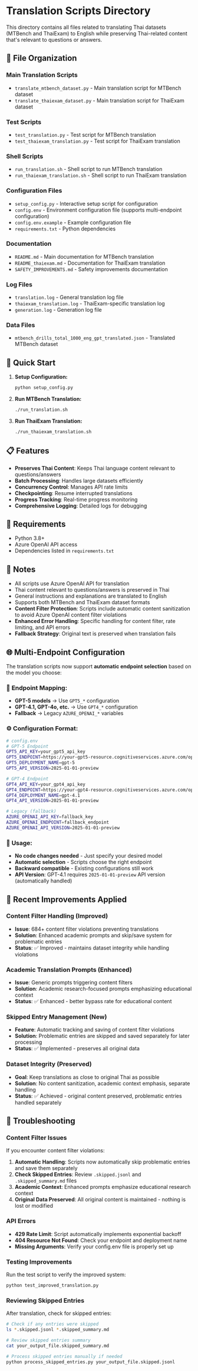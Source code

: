 # Translation Scripts Directory

This directory contains all files related to translating Thai datasets (MTBench and ThaiExam) to English while preserving Thai-related content that's relevant to questions or answers.

## 📁 File Organization

### Main Translation Scripts
- `translate_mtbench_dataset.py` - Main translation script for MTBench dataset
- `translate_thaiexam_dataset.py` - Main translation script for ThaiExam dataset

### Test Scripts
- `test_translation.py` - Test script for MTBench translation
- `test_thaiexam_translation.py` - Test script for ThaiExam translation

### Shell Scripts
- `run_translation.sh` - Shell script to run MTBench translation
- `run_thaiexam_translation.sh` - Shell script to run ThaiExam translation

### Configuration Files
- `setup_config.py` - Interactive setup script for configuration
- `config.env` - Environment configuration file (supports multi-endpoint configuration)
- `config.env.example` - Example configuration file
- `requirements.txt` - Python dependencies

### Documentation
- `README.md` - Main documentation for MTBench translation
- `README_thaiexam.md` - Documentation for ThaiExam translation
- `SAFETY_IMPROVEMENTS.md` - Safety improvements documentation

### Log Files
- `translation.log` - General translation log file
- `thaiexam_translation.log` - ThaiExam-specific translation log
- `generation.log` - Generation log file

### Data Files
- `mtbench_drills_total_1000_eng_gpt_translated.json` - Translated MTBench dataset

## 🚀 Quick Start

1. **Setup Configuration:**
   ```bash
   python setup_config.py
   ```

2. **Run MTBench Translation:**
   ```bash
   ./run_translation.sh
   ```

3. **Run ThaiExam Translation:**
   ```bash
   ./run_thaiexam_translation.sh
   ```

## 📋 Features

- **Preserves Thai Content**: Keeps Thai language content relevant to questions/answers
- **Batch Processing**: Handles large datasets efficiently
- **Concurrency Control**: Manages API rate limits
- **Checkpointing**: Resume interrupted translations
- **Progress Tracking**: Real-time progress monitoring
- **Comprehensive Logging**: Detailed logs for debugging

## 🔧 Requirements

- Python 3.8+
- Azure OpenAI API access
- Dependencies listed in `requirements.txt`

## 📝 Notes

- All scripts use Azure OpenAI API for translation
- Thai content relevant to questions/answers is preserved in Thai
- General instructions and explanations are translated to English
- Supports both MTBench and ThaiExam dataset formats
- **Content Filter Protection**: Scripts include automatic content sanitization to avoid Azure OpenAI content filter violations
- **Enhanced Error Handling**: Specific handling for content filter, rate limiting, and API errors
- **Fallback Strategy**: Original text is preserved when translation fails

## 🌐 Multi-Endpoint Configuration

The translation scripts now support **automatic endpoint selection** based on the model you choose:

### 📡 **Endpoint Mapping:**
- **GPT-5 models** → Use `GPT5_*` configuration
- **GPT-4.1, GPT-4o, etc.** → Use `GPT4_*` configuration  
- **Fallback** → Legacy `AZURE_OPENAI_*` variables

### ⚙️ **Configuration Format:**
```bash
# config.env
# GPT-5 Endpoint
GPT5_API_KEY=your_gpt5_api_key
GPT5_ENDPOINT=https://your-gpt5-resource.cognitiveservices.azure.com/openai/v1/
GPT5_DEPLOYMENT_NAME=gpt-5
GPT5_API_VERSION=2025-01-01-preview

# GPT-4 Endpoint  
GPT4_API_KEY=your_gpt4_api_key
GPT4_ENDPOINT=https://your-gpt4-resource.cognitiveservices.azure.com/openai/v1/
GPT4_DEPLOYMENT_NAME=gpt-4.1
GPT4_API_VERSION=2025-01-01-preview

# Legacy (fallback)
AZURE_OPENAI_API_KEY=fallback_key
AZURE_OPENAI_ENDPOINT=fallback_endpoint
AZURE_OPENAI_API_VERSION=2025-01-01-preview
```

### 🎯 **Usage:**
- **No code changes needed** - Just specify your desired model
- **Automatic selection** - Scripts choose the right endpoint
- **Backward compatible** - Existing configurations still work
- **API Version**: GPT-4.1 requires `2025-01-01-preview` API version (automatically handled)

## 🚨 Recent Improvements Applied

### Content Filter Handling (Improved)
- **Issue**: 684+ content filter violations preventing translations
- **Solution**: Enhanced academic prompts and skip/save system for problematic entries
- **Status**: ✅ Improved - maintains dataset integrity while handling violations

### Academic Translation Prompts (Enhanced)
- **Issue**: Generic prompts triggering content filters
- **Solution**: Academic research-focused prompts emphasizing educational context
- **Status**: ✅ Enhanced - better bypass rate for educational content

### Skipped Entry Management (New)
- **Feature**: Automatic tracking and saving of content filter violations
- **Solution**: Problematic entries are skipped and saved separately for later processing
- **Status**: ✅ Implemented - preserves all original data

### Dataset Integrity (Preserved)
- **Goal**: Keep translations as close to original Thai as possible
- **Solution**: No content sanitization, academic context emphasis, separate handling
- **Status**: ✅ Achieved - original content preserved, problematic entries handled separately

## 🔧 Troubleshooting

### Content Filter Issues
If you encounter content filter violations:
1. **Automatic Handling**: Scripts now automatically skip problematic entries and save them separately
2. **Check Skipped Entries**: Review `.skipped.jsonl` and `.skipped_summary.md` files 
3. **Academic Context**: Enhanced prompts emphasize educational research context
4. **Original Data Preserved**: All original content is maintained - nothing is lost or modified

### API Errors
- **429 Rate Limit**: Script automatically implements exponential backoff
- **404 Resource Not Found**: Check your endpoint and deployment name
- **Missing Arguments**: Verify your config.env file is properly set up

### Testing Improvements
Run the test script to verify the improved system:
```bash
python test_improved_translation.py
```

### Reviewing Skipped Entries
After translation, check for skipped entries:
```bash
# Check if any entries were skipped
ls *.skipped.jsonl *.skipped_summary.md

# Review skipped entries summary
cat your_output_file.skipped_summary.md

# Process skipped entries manually if needed
python process_skipped_entries.py your_output_file.skipped.jsonl
```
